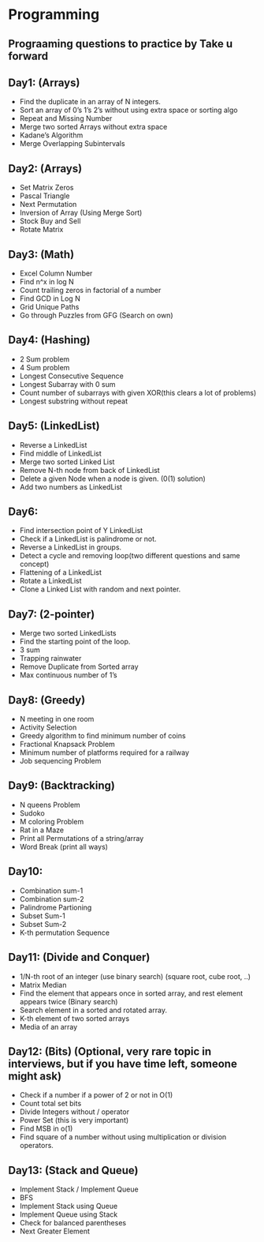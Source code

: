 # Programming

## Prograaming questions to practice by **Take u forward**

## Day1: (Arrays)

- Find the duplicate in an array of N integers. 
- Sort an array of 0’s 1’s 2’s without using extra space or sorting algo 
- Repeat and Missing Number 
- Merge two sorted Arrays without extra space 
- Kadane’s Algorithm 
- Merge Overlapping Subintervals 

## Day2: (Arrays)
- Set Matrix Zeros 
- Pascal Triangle 
- Next Permutation 
- Inversion of Array (Using Merge Sort) 
- Stock Buy and Sell 
- Rotate Matrix  

## Day3: (Math)
- Excel Column Number 
- Find n^x in log N 
- Count trailing zeros in factorial of a number 
- Find GCD in Log N 
- Grid Unique Paths 
- Go through Puzzles from GFG (Search on own) 

## Day4: (Hashing)
- 2 Sum problem 
- 4 Sum problem 
- Longest Consecutive Sequence 
- Longest Subarray with 0 sum 
- Count number of subarrays with given XOR(this clears a lot of problems) 
- Longest substring without repeat 

## Day5: (LinkedList) 
- Reverse a LinkedList 
- Find middle of LinkedList 
- Merge two sorted Linked List 
- Remove N-th node from back of LinkedList 
- Delete a given Node when a node is given. (0(1) solution) 
- Add two numbers as LinkedList  

## Day6: 
- Find intersection point of Y LinkedList 
- Check if a LinkedList is palindrome or not. 
- Reverse a LinkedList in groups. 
- Detect a cycle and removing loop(two different questions and same concept) 
- Flattening of a LinkedList 
- Rotate a LinkedList 
- Clone a Linked List with random and next pointer. 


## Day7: (2-pointer) 
- Merge two sorted LinkedLists 
- Find the starting point of the loop. 
- 3 sum 
- Trapping rainwater 
- Remove Duplicate from Sorted array 
- Max continuous number of 1’s  

## Day8: (Greedy)
- N meeting in one room 
- Activity Selection  
- Greedy algorithm to find minimum number of coins
- Fractional Knapsack Problem 
- Minimum number of platforms required for a railway 
- Job sequencing Problem 

## Day9: (Backtracking) 
- N queens Problem 
- Sudoko 
- M coloring Problem 
- Rat in a Maze 
- Print all Permutations of a string/array 
- Word Break (print all ways)  

## Day10: 
- Combination sum-1 
- Combination sum-2 
- Palindrome Partioning 
- Subset Sum-1 
- Subset Sum-2 
- K-th permutation Sequence 

## Day11: (Divide and Conquer) 
- 1/N-th root of an integer (use binary search) (square root, cube root, ..)
- Matrix Median
- Find the element that appears once in sorted array, and rest element appears twice (Binary search) 
- Search element in a sorted and rotated array. 
- K-th element of two sorted arrays 
- Media of an array     

## Day12: (Bits) (Optional, very rare topic in interviews, but if you have time left, someone might ask)
- Check if a number if a power of 2 or not in O(1) 
- Count total set bits 
- Divide Integers without / operator 
- Power Set (this is very important) 
- Find MSB in o(1) 
- Find square of a number without using multiplication or division operators.  


## Day13: (Stack and Queue) 
- Implement Stack / Implement Queue
- BFS 
- Implement Stack using Queue
- Implement Queue using Stack 
- Check for balanced parentheses 
- Next Greater Element 

